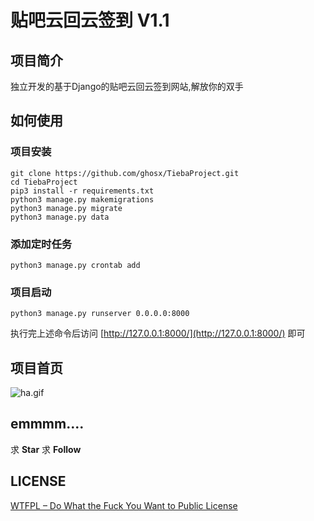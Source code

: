 # 贴吧云回云签到 V1.1

## 项目简介

独立开发的基于Django的贴吧云回云签到网站,解放你的双手

## 如何使用
### 项目安装
```shell
git clone https://github.com/ghosx/TiebaProject.git
cd TiebaProject
pip3 install -r requirements.txt
python3 manage.py makemigrations
python3 manage.py migrate
python3 manage.py data
```
### 添加定时任务
```shell
python3 manage.py crontab add
```
### 项目启动
```shell
python3 manage.py runserver 0.0.0.0:8000
```
执行完上述命令后访问 [http://127.0.0.1:8000/](http://127.0.0.1:8000/) 即可

## 项目首页
![ha.gif](https://i.loli.net/2018/08/16/5b7556bb2ce4e.png)

## emmmm.... 

求 **Star** 求 **Follow**

## LICENSE

[WTFPL – Do What the Fuck You Want to Public License](http://www.wtfpl.net/about/)

